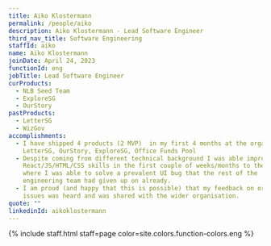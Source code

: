 ```yaml
---
title: Aiko Klostermann
permalink: /people/aiko
description: Aiko Klostermann - Lead Software Engineer
third_nav_title: Software Engineering
staffId: aiko
name: Aiko Klostermann
joinDate: April 24, 2023
functionId: eng
jobTitle: Lead Software Engineer
curProducts:
  - NLB Seed Team
  - ExploreSG
  - OurStory
pastProducts:
  - LetterSG
  - WizGov
accomplishments:
  - I have shipped 4 products (2 MVP)  in my first 4 months at the organisation.
    LetterSG, OurStory, ExploreSG, Office Funds Pool
  - Despite coming from different technical background I was able improve my
    React/JS/HTML/CSS skills in the first couple of weeks/months to the point
    where I was able to solve a prevalent UI bug that the rest of the
    engineering team had given up on already.
  - I am proud (and happy that this is possible) that my feedback on org-wide
    issues was heard and was shared with the wider organisation.
quote: ""
linkedinId: aikoklostermann
---
```


{% include staff.html staff=page color=site.colors.function-colors.eng %}
